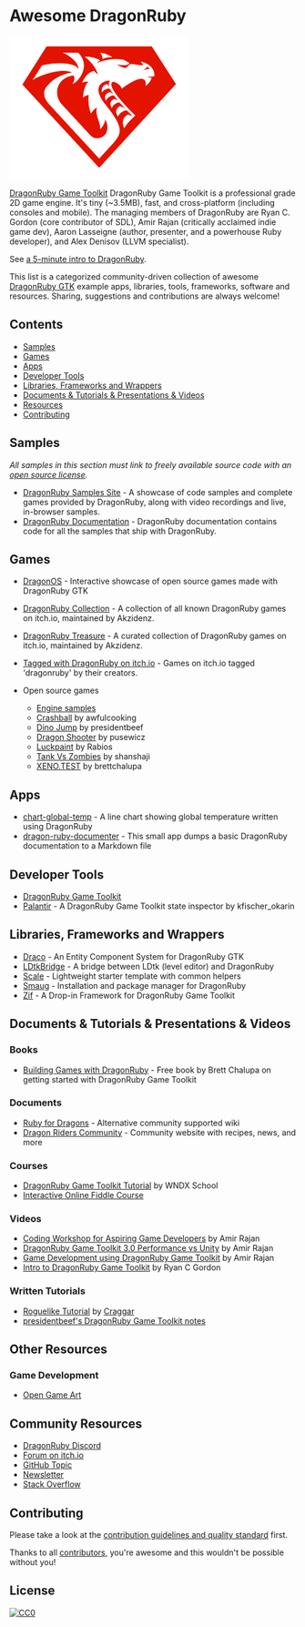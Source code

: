 # Awesome DragonRuby

![](./dragonruby-logo.png)

[DragonRuby Game Toolkit](http://dragonruby.org/toolkit/game) DragonRuby Game Toolkit is a professional grade 2D game engine. It's tiny (~3.5MB), fast, and cross-platform (including consoles and mobile). The managing members of DragonRuby are Ryan C. Gordon (core contributor of SDL), Amir Rajan (critically acclaimed indie game dev), Aaron Lasseigne (author, presenter, and a powerhouse Ruby developer), and Alex Denisov (LLVM specialist).

See [a 5-minute intro to DragonRuby](https://www.youtube.com/embed/DYBRzglsEzU).

This list is a categorized community-driven collection of awesome [DragonRuby GTK](https://dragonruby.org/toolkit/game) example apps, libraries, tools, frameworks, software and resources.
Sharing, suggestions and contributions are always welcome!

## Contents

  - [Samples](#samples)
  - [Games](#games)
  - [Apps](#apps)
  - [Developer Tools](#developer-tools)
  - [Libraries, Frameworks and Wrappers](#libraries-frameworks-and-wrappers)
  - [Documents & Tutorials & Presentations & Videos](#documents--tutorials--presentations--videos)
  - [Resources](#other-resources)
  - [Contributing](#contributing)

## Samples
_All samples in this section must link to freely available source code with an [open source license](https://choosealicense.com/)._

* [DragonRuby Samples Site](https://samples.dragonruby.org) - A showcase of code samples and complete games provided by DragonRuby, along with video recordings and live, in-browser samples.
* [DragonRuby Documentation](https://docs.dragonruby.org) - DragonRuby documentation contains code for all the samples that ship with DragonRuby.


## Games

* [DragonOS](https://dragonridersunite.itch.io/dragon-os) - Interactive showcase of open source games made with DragonRuby GTK
* [DragonRuby Collection](https://itch.io/c/1043933/dragonruby) - A collection of all known DragonRuby games on itch.io, maintained by Akzidenz.
* [DragonRuby Treasure](https://itch.io/c/2785336/dragonruby-treasure) - A curated collection of DragonRuby games on itch.io, maintained by Akzidenz.
* [Tagged with DragonRuby on itch.io](https://itch.io/games/tag-dragonruby) - Games on itch.io tagged 'dragonruby' by their creators.

* Open source games
  * [Engine samples](https://github.com/DragonRuby/dragonruby-game-toolkit-contrib/tree/master/samples)
  * [Crashball](https://github.com/awfulcooking/Crashball) by awfulcooking
  * [Dino Jump](https://github.com/presidentbeef/dino_jump) by presidentbeef
  * [Dragon Shooter](https://github.com/pusewicz/dragon-shooter) by pusewicz
  * [Luckpaint](https://github.com/Rabios/luckpaint) by Rabios
  * [Tank Vs Zombies](https://github.com/shanshaji/Tank-Vs-Zombie-Game-Ruby) by shanshaji
  * [XENO.TEST](https://github.com/brettchalupa/xeno.test) by brettchalupa

## Apps

* [chart-global-temp](https://github.com/jasemagee/chart-global-temp/) - A line chart showing global temperature written using DragonRuby
* [dragon-ruby-documenter](https://github.com/ediathome/dragon-ruby-documenter) - This small app dumps a basic DragonRuby documentation to a Markdown file

## Developer Tools

* [DragonRuby Game Toolkit](https://dragonruby.itch.io/dragonruby-gtk)
* [Palantir](https://kfischer-okarin.itch.io/palantir) - A DragonRuby Game Toolkit state inspector by kfischer_okarin

## Libraries, Frameworks and Wrappers

* [Draco](https://github.com/guitsaru/draco) - An Entity Component System for DragonRuby GTK
* [LDtkBridge](https://github.com/LittleB0xes/LDtkBridge) - A bridge between LDtk (level editor) and DragonRuby
* [Scale](https://github.com/DragonRidersUnite/scale) - Lightweight starter template with common helpers
* [Smaug](https://smaug.dev/) - Installation and package manager for DragonRuby
* [Zif](https://github.com/danhealy/dragonruby-zif) - A Drop-in Framework for DragonRuby Game Toolkit

## Documents & Tutorials & Presentations & Videos

### Books

* [Building Games with DragonRuby](https://book.dragonriders.community/) - Free book by Brett Chalupa on getting started with DragonRuby Game Toolkit

### Documents

* [Ruby for Dragons](https://ejectdrive.com/Ruby_for_Dragons/) - Alternative community supported wiki
* [Dragon Riders Community](https://www.dragonriders.community) - Community website with recipes, news, and more

### Courses

* [DragonRuby Game Toolkit Tutorial](http://dragonruby.school) by WNDX School
* [Interactive Online Fiddle Course](fiddle.dragonruby.org/)

### Videos

* [Coding Workshop for Aspiring Game Developers](https://www.youtube.com/watch?v=S3CFce1arC8) by Amir Rajan
* [DragonRuby Game Toolkit 3.0 Performance vs Unity](https://www.youtube.com/watch?v=MFR-dvsllA4) by Amir Rajan
* [Game Development using DragonRuby Game Toolkit](https://www.youtube.com/watch?v=ILdmGv_PY-0) by Amir Rajan
* [Intro to DragonRuby Game Toolkit](https://www.youtube.com/watch?v=DYBRzglsEzU) by Ryan C Gordon

### Written Tutorials

* [Roguelike Tutorial](https://github.com/Craggar/dragonruby_tutorials) by [Craggar](https://github.com/Craggar)
* [presidentbeef's DragonRuby Game Toolkit notes](https://dev.to/presidentbeef/api-levels-in-dragonruby-game-toolkit-4jb4)

## Other Resources

### Game Development

* [Open Game Art](https://opengameart.org)

## Community Resources

* [DragonRuby Discord](http://discord.dragonruby.org)
* [Forum on itch.io](https://dragonruby.itch.io/dragonruby-gtk/community)
* [GitHub Topic](https://github.com/topics/dragonruby)
* [Newsletter](dragonrubydispatch.com/)
* [Stack Overflow](https://stackoverflow.com/questions/tagged/dragonruby)

## Contributing

Please take a look at the [contribution guidelines and quality standard](https://github.com/DragonRidersUnite/awesome-dragonruby/blob/master/CONTRIBUTING.md) first.

Thanks to all [contributors](https://github.com/DragonRidersUnite/awesome-dragonruby/graphs/contributors), you're awesome and this wouldn't be possible without you!

## License

[![CC0](http://mirrors.creativecommons.org/presskit/buttons/88x31/svg/cc-zero.svg)](https://creativecommons.org/publicdomain/zero/1.0/)
